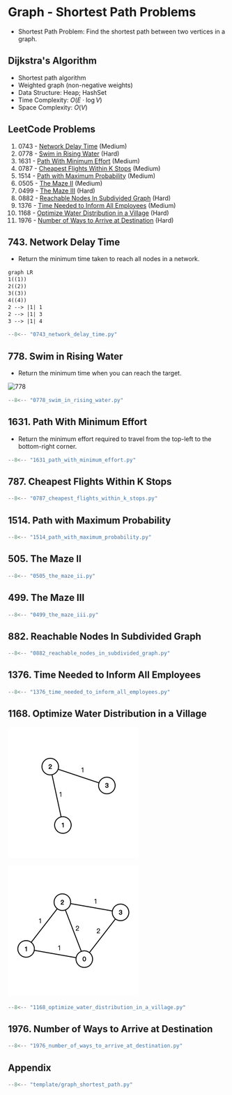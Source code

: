 # Graph - Shortest Path Problems

- Shortest Path Problem: Find the shortest path between two vertices in a graph.

## Dijkstra's Algorithm

- Shortest path algorithm
- Weighted graph (non-negative weights)
- Data Structure: Heap; HashSet
- Time Complexity: $O(E \cdot \log{V})$
- Space Complexity: $O(V)$

## LeetCode Problems

1. 0743 - [Network Delay Time](https://leetcode.com/problems/network-delay-time/) (Medium)
2. 0778 - [Swim in Rising Water](https://leetcode.com/problems/swim-in-rising-water/) (Hard)
3. 1631 - [Path With Minimum Effort](https://leetcode.com/problems/path-with-minimum-effort/) (Medium)
4. 0787 - [Cheapest Flights Within K Stops](https://leetcode.com/problems/cheapest-flights-within-k-stops/) (Medium)
5. 1514 - [Path with Maximum Probability](https://leetcode.com/problems/path-with-maximum-probability/) (Medium)
6. 0505 - [The Maze II](https://leetcode.com/problems/the-maze-ii/) (Medium)
7. 0499 - [The Maze III](https://leetcode.com/problems/the-maze-iii/) (Hard)
8. 0882 - [Reachable Nodes In Subdivided Graph](https://leetcode.com/problems/reachable-nodes-in-subdivided-graph/) (Hard)
9. 1376 - [Time Needed to Inform All Employees](https://leetcode.com/problems/time-needed-to-inform-all-employees/) (Medium)
10. 1168 - [Optimize Water Distribution in a Village](https://leetcode.com/problems/optimize-water-distribution-in-a-village/) (Hard)
11. 1976 - [Number of Ways to Arrive at Destination](https://leetcode.com/problems/number-of-ways-to-arrive-at-destination/) (Hard)

## 743. Network Delay Time

- Return the minimum time taken to reach all nodes in a network.

```mermaid
graph LR
1((1))
2((2))
3((3))
4((4))
2 --> |1| 1
2 --> |1| 3
3 --> |1| 4
```

```python
--8<-- "0743_network_delay_time.py"
```

## 778. Swim in Rising Water

- Return the minimum time when you can reach the target.

![778](https://assets.leetcode.com/uploads/2021/06/29/swim2-grid-1.jpg)

```python
--8<-- "0778_swim_in_rising_water.py"
```

## 1631. Path With Minimum Effort

- Return the minimum effort required to travel from the top-left to the bottom-right corner.

```python
--8<-- "1631_path_with_minimum_effort.py"
```

## 787. Cheapest Flights Within K Stops

```python
--8<-- "0787_cheapest_flights_within_k_stops.py"
```

## 1514. Path with Maximum Probability

```python
--8<-- "1514_path_with_maximum_probability.py"
```

## 505. The Maze II

```python
--8<-- "0505_the_maze_ii.py"
```

## 499. The Maze III

```python
--8<-- "0499_the_maze_iii.py"
```

## 882. Reachable Nodes In Subdivided Graph

```python
--8<-- "0882_reachable_nodes_in_subdivided_graph.py"
```

## 1376. Time Needed to Inform All Employees

```python
--8<-- "1376_time_needed_to_inform_all_employees.py"
```

## 1168. Optimize Water Distribution in a Village

![1168_0](../imgs/1168_0.png)

![1168_1](../imgs/1168_1.png)

```python
--8<-- "1168_optimize_water_distribution_in_a_village.py"
```

## 1976. Number of Ways to Arrive at Destination

```python
--8<-- "1976_number_of_ways_to_arrive_at_destination.py"
```

## Appendix

```python
--8<-- "template/graph_shortest_path.py"
```
